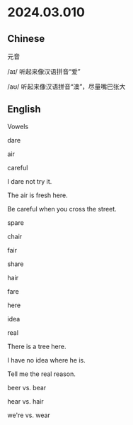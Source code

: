# 2024.03.010
## Chinese
元音

/aɪ/ 听起来像汉语拼音“爱”

/aʊ/ 听起来像汉语拼音“澳”，尽量嘴巴张大
## English
Vowels

dare

air

careful

I dare not try it.

The air is fresh here.

Be careful when you cross the street.

spare 

chair 

fair

share

hair

fare


here

idea

real

There is a tree here.

I have no idea where he is.

Tell me the real reason.

beer vs. bear

hear vs. hair 

we're vs. wear 

